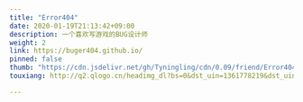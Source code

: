 ```yaml
---
title: "Error404"
date: 2020-01-19T21:13:42+09:00
description: 一个喜欢写游戏的BUG设计师
weight: 2
link: https://buger404.github.io/
pinned: false
thumb: "https://cdn.jsdelivr.net/gh/Tyningling/cdn/0.09/friend/Error404.webp"
touxiang: http://q2.qlogo.cn/headimg_dl?bs=0&dst_uin=1361778219&dst_uin=0&;dst_uin=0&spec=100&url_enc=0&referer=bu_interface&term_type=PC

---
```

